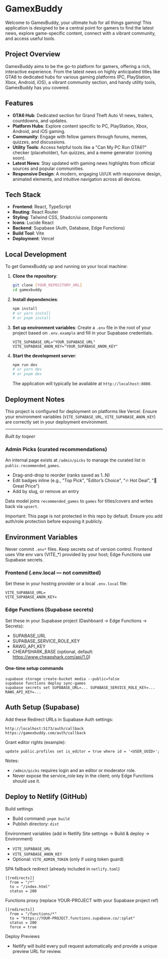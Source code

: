 # GamexBuddy

Welcome to GamexBuddy, your ultimate hub for all things gaming! This application is designed to be a central point for gamers to find the latest news, explore game-specific content, connect with a vibrant community, and access useful tools.

## Project Overview

GamexBuddy aims to be the go-to platform for gamers, offering a rich, interactive experience. From the latest news on highly anticipated titles like GTA6 to dedicated hubs for various gaming platforms (PC, PlayStation, Xbox, Android, iOS), a vibrant community section, and handy utility tools, GamexBuddy has you covered.

## Features

*   **GTA6 Hub**: Dedicated section for Grand Theft Auto VI news, trailers, countdowns, and updates.
*   **Platform Hubs**: Explore content specific to PC, PlayStation, Xbox, Android, and iOS gaming.
*   **Community**: Engage with fellow gamers through forums, memes, quizzes, and discussions.
*   **Utility Tools**: Access helpful tools like a "Can My PC Run GTA6?" checker (placeholder), fun quizzes, and a meme generator (coming soon).
*   **Latest News**: Stay updated with gaming news highlights from official sources and popular communities.
*   **Responsive Design**: A modern, engaging UI/UX with responsive design, animated elements, and intuitive navigation across all devices.

## Tech Stack

*   **Frontend**: React, TypeScript
*   **Routing**: React Router
*   **Styling**: Tailwind CSS, Shadcn/ui components
*   **Icons**: Lucide React
*   **Backend**: Supabase (Auth, Database, Edge Functions)
*   **Build Tool**: Vite
*   **Deployment**: Vercel

## Local Development

To get GamexBuddy up and running on your local machine:

1.  **Clone the repository**:
    ```bash
    git clone [YOUR_REPOSITORY_URL]
    cd gamexbuddy
    ```
2.  **Install dependencies**:
    ```bash
    npm install
    # or yarn install
    # or pnpm install
    ```
3.  **Set up environment variables**:
    Create a `.env` file in the root of your project based on `.env.example` and fill in your Supabase credentials.
    ```
    VITE_SUPABASE_URL="YOUR_SUPABASE_URL"
    VITE_SUPABASE_ANON_KEY="YOUR_SUPABASE_ANON_KEY"
    ```
4.  **Start the development server**:
    ```bash
    npm run dev
    # or yarn dev
    # or pnpm dev
    ```
    The application will typically be available at `http://localhost:8080`.

## Deployment Notes

This project is configured for deployment on platforms like Vercel. Ensure your environment variables (`VITE_SUPABASE_URL`, `VITE_SUPABASE_ANON_KEY`) are correctly set in your deployment environment.

---
*Built by toqeer*

### Admin Picks (curated recommendations)

An internal page exists at `/admin/picks` to manage the curated list in `public.recommended_games`.

- Drag-and-drop to reorder (ranks saved as 1..N)
- Edit badges inline (e.g., "Top Pick", "Editor’s Choice", "🔥 Hot Deal", "💸 Great Price")
- Add by slug, or remove an entry

Data model joins `recommended_games` to `games` for titles/covers and writes back via `upsert`.

Important: This page is not protected in this repo by default. Ensure you add auth/role protection before exposing it publicly.

## Environment Variables

Never commit `.env*` files. Keep secrets out of version control. Frontend uses Vite env vars (VITE_*) provided by your host; Edge Functions use Supabase secrets.

### Frontend (.env.local — not committed)
Set these in your hosting provider or a local `.env.local` file:

```
VITE_SUPABASE_URL=
VITE_SUPABASE_ANON_KEY=
```

### Edge Functions (Supabase secrets)
Set these in your Supabase project (Dashboard → Edge Functions → Secrets):

- SUPABASE_URL
- SUPABASE_SERVICE_ROLE_KEY
- RAWG_API_KEY
- CHEAPSHARK_BASE (optional, default: https://www.cheapshark.com/api/1.0)

#### One-time setup commands
```
supabase storage create-bucket media --public=false
supabase functions deploy sync-games
supabase secrets set SUPABASE_URL=... SUPABASE_SERVICE_ROLE_KEY=... RAWG_API_KEY=...
```

## Auth Setup (Supabase)

Add these Redirect URLs in Supabase Auth settings:

```
http://localhost:5173/auth/callback
https://gamexbuddy.com/auth/callback
```

Grant editor rights (example):

```
update public.profiles set is_editor = true where id = '<USER_UUID>';
```

Notes:
- `/admin/picks` requires login and an editor or moderator role.
- Never expose the service_role key in the client; only Edge Functions should use it.

## Deploy to Netlify (GitHub)

Build settings
- Build command: `pnpm build`
- Publish directory: `dist`

Environment variables (add in Netlify Site settings → Build & deploy → Environment)
- `VITE_SUPABASE_URL`
- `VITE_SUPABASE_ANON_KEY`
- Optional: `VITE_ADMIN_TOKEN` (only if using token guard)

SPA fallback redirect (already included in `netlify.toml`)
```
[[redirects]]
  from = "/*"
  to = "/index.html"
  status = 200
```

Functions proxy (replace YOUR-PROJECT with your Supabase project ref)
```
[[redirects]]
  from = "/functions/*"
  to = "https://YOUR-PROJECT.functions.supabase.co/:splat"
  status = 200
  force = true
```

Deploy Previews
- Netlify will build every pull request automatically and provide a unique preview URL for review.
